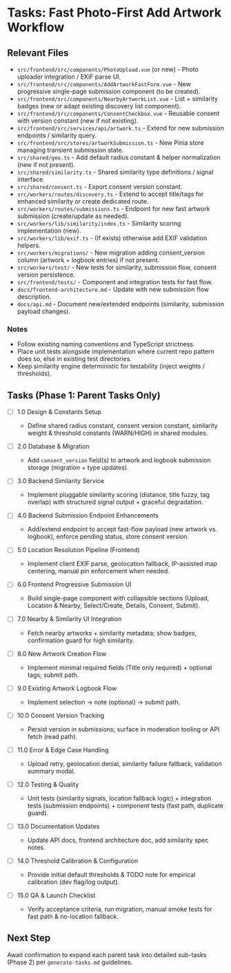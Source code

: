 # Tasks: Fast Photo-First Add Artwork Workflow

## Relevant Files

- `src/frontend/src/components/PhotoUpload.vue` (or new) - Photo uploader integration / EXIF parse UI.
- `src/frontend/src/components/AddArtworkFastForm.vue` - New progressive single-page submission component (to be created).
- `src/frontend/src/components/NearbyArtworkList.vue` - List + similarity badges (new or adapt existing discovery list component).
- `src/frontend/src/components/ConsentCheckbox.vue` - Reusable consent with version constant (new if not existing).
- `src/frontend/src/services/api/artwork.ts` - Extend for new submission endpoints / similarity query.
- `src/frontend/src/stores/artworkSubmission.ts` - New Pinia store managing transient submission state.
- `src/shared/geo.ts` - Add default radius constant & helper normalization (new if not present).
- `src/shared/similarity.ts` - Shared similarity type definitions / signal interface.
- `src/shared/consent.ts` - Export consent version constant.
- `src/workers/routes/discovery.ts` - Extend to accept title/tags for enhanced similarity or create dedicated route.
- `src/workers/routes/submissions.ts` - Endpoint for new fast artwork submission (create/update as needed).
- `src/workers/lib/similarity/index.ts` - Similarity scoring implementation (new).
- `src/workers/lib/exif.ts` - (If exists) otherwise add EXIF validation helpers.
- `src/workers/migrations/` - New migration adding consent_version column (artwork + logbook entries) if not present.
- `src/workers/test/` - New tests for similarity, submission flow, consent version persistence.
- `src/frontend/tests/` - Component and integration tests for fast flow.
- `docs/frontend-architecture.md` - Update with new submission flow description.
- `docs/api.md` - Document new/extended endpoints (similarity, submission payload changes).

### Notes

- Follow existing naming conventions and TypeScript strictness.
- Place unit tests alongside implementation where current repo pattern does so, else in existing test directories.
- Keep similarity engine deterministic for testability (inject weights / thresholds).

## Tasks (Phase 1: Parent Tasks Only)

- [ ] 1.0 Design & Constants Setup
  - Define shared radius constant, consent version constant, similarity weight & threshold constants (WARN/HIGH) in shared modules.

- [ ] 2.0 Database & Migration
  - Add `consent_version` field(s) to artwork and logbook submission storage (migration + type updates).

- [ ] 3.0 Backend Similarity Service
  - Implement pluggable similarity scoring (distance, title fuzzy, tag overlap) with structured signal output + graceful degradation.

- [ ] 4.0 Backend Submission Endpoint Enhancements
  - Add/extend endpoint to accept fast-flow payload (new artwork vs. logbook), enforce pending status, store consent version.

- [ ] 5.0 Location Resolution Pipeline (Frontend)
  - Implement client EXIF parse, geolocation fallback, IP-assisted map centering, manual pin enforcement when needed.

- [ ] 6.0 Frontend Progressive Submission UI
  - Build single-page component with collapsible sections (Upload, Location & Nearby, Select/Create, Details, Consent, Submit).

- [ ] 7.0 Nearby & Similarity UI Integration
  - Fetch nearby artworks + similarity metadata; show badges, confirmation guard for high similarity.

- [ ] 8.0 New Artwork Creation Flow
  - Implement minimal required fields (Title only required) + optional tags; submit path.

- [ ] 9.0 Existing Artwork Logbook Flow
  - Implement selection → note (optional) → submit path.

- [ ] 10.0 Consent Version Tracking
  - Persist version in submissions; surface in moderation tooling or API fetch (read path).

- [ ] 11.0 Error & Edge Case Handling
  - Upload retry, geolocation denial, similarity failure fallback, validation summary modal.

- [ ] 12.0 Testing & Quality
  - Unit tests (similarity signals, location fallback logic) + integration tests (submission endpoints) + component tests (fast path, duplicate guard).

- [ ] 13.0 Documentation Updates
  - Update API docs, frontend architecture doc, add similarity spec notes.

- [ ] 14.0 Threshold Calibration & Configuration
  - Provide initial default thresholds & TODO note for empirical calibration (dev flag/log output).

- [ ] 15.0 QA & Launch Checklist
  - Verify acceptance criteria, run migration, manual smoke tests for fast path & no-location fallback.

## Next Step

Await confirmation to expand each parent task into detailed sub-tasks (Phase 2) per `generate-tasks.md` guidelines.
